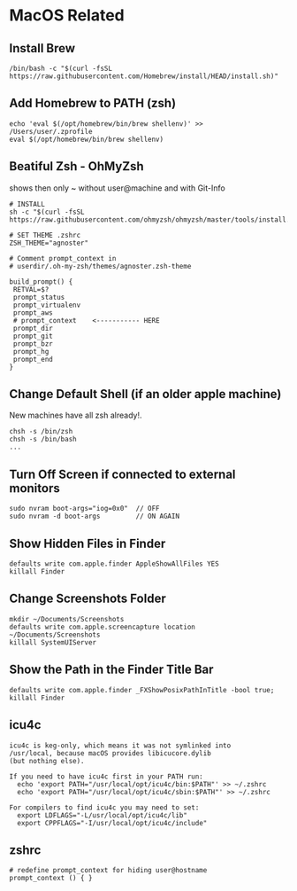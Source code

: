 # MacOS Related

## Install Brew

    /bin/bash -c "$(curl -fsSL https://raw.githubusercontent.com/Homebrew/install/HEAD/install.sh)"

## Add Homebrew to PATH (zsh) 
    
    echo 'eval $(/opt/homebrew/bin/brew shellenv)' >> /Users/user/.zprofile
    eval $(/opt/homebrew/bin/brew shellenv)
    
## Beatiful Zsh - OhMyZsh

shows then only ~ without user@machine and with Git-Info

    # INSTALL
    sh -c "$(curl -fsSL https://raw.githubusercontent.com/ohmyzsh/ohmyzsh/master/tools/install.sh)"
    
    # SET THEME .zshrc
    ZSH_THEME="agnoster"
    
    # Comment prompt_context in
    # userdir/.oh-my-zsh/themes/agnoster.zsh-theme
    
    build_prompt() {
     RETVAL=$?
     prompt_status
     prompt_virtualenv
     prompt_aws
     # prompt_context    <----------- HERE
     prompt_dir
     prompt_git
     prompt_bzr
     prompt_hg
     prompt_end
    }    

## Change Default Shell (if an older apple machine)

New machines have all zsh already!.

    chsh -s /bin/zsh
    chsh -s /bin/bash
    ...
    
## Turn Off Screen if connected to external monitors

    sudo nvram boot-args="iog=0x0"  // OFF
    sudo nvram -d boot-args         // ON AGAIN    

## Show Hidden Files in Finder

    defaults write com.apple.finder AppleShowAllFiles YES
    killall Finder
    
## Change Screenshots Folder

    mkdir ~/Documents/Screenshots
    defaults write com.apple.screencapture location ~/Documents/Screenshots
    killall SystemUIServer
    
## Show the Path in the Finder Title Bar

    defaults write com.apple.finder _FXShowPosixPathInTitle -bool true; 
    killall Finder

## icu4c

    icu4c is keg-only, which means it was not symlinked into 
    /usr/local, because macOS provides libicucore.dylib 
    (but nothing else).

    If you need to have icu4c first in your PATH run:
      echo 'export PATH="/usr/local/opt/icu4c/bin:$PATH"' >> ~/.zshrc
      echo 'export PATH="/usr/local/opt/icu4c/sbin:$PATH"' >> ~/.zshrc
    
    For compilers to find icu4c you may need to set:
      export LDFLAGS="-L/usr/local/opt/icu4c/lib"
      export CPPFLAGS="-I/usr/local/opt/icu4c/include"

## zshrc

    # redefine prompt_context for hiding user@hostname
    prompt_context () { }
